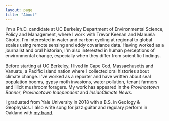 ```yaml
---
layout: page
title: "About"
---
```


I'm a Ph.D. candidate at UC Berkeley Department of Environmental Science, Policy and Management, where I work with Trevor Keenan and Manuela Girotto. I'm interested in water and carbon cycling at regional to global scales using remote sensing and eddy covariance data. Having worked as a journalist and oral historian, I'm also interested in human perceptions of environmental change, especially when they differ from scientific findings. 

Before starting at UC Berkeley, I lived in Cape Cod, Massachusetts and Vanuatu, a Pacific island nation where I collected oral histories about climate change. I've worked as a reporter and have written about seal population booms, gypsy moth invasions, water pollution, tenant farmers and illicit mushroom foragers. My work has appeared in the _Provincetown Banner_, _Provincetown Independent_ and _InsideClimate News_.

I graduated from Yale University in 2018 with a B.S. in Geology & Geophysics. I also write song for jazz guitar and regulary perform in Oakland with [my band](https://www.instagram.com/soph.n.gabe/). 
